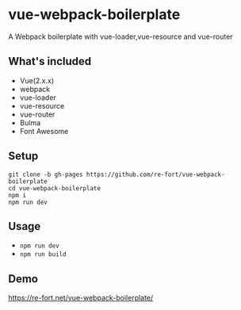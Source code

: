 vue-webpack-boilerplate
======================

A Webpack boilerplate with vue-loader,vue-resource and vue-router

## What's included
- Vue(2.x.x)
- webpack
- vue-loader
- vue-resource
- vue-router
- Bulma
- Font Awesome

## Setup
```
git clone -b gh-pages https://github.com/re-fort/vue-webpack-boilerplate
cd vue-webpack-boilerplate
npm i
npm run dev
```

## Usage
- `npm run dev`
- `npm run build`

## Demo
https://re-fort.net/vue-webpack-boilerplate/
